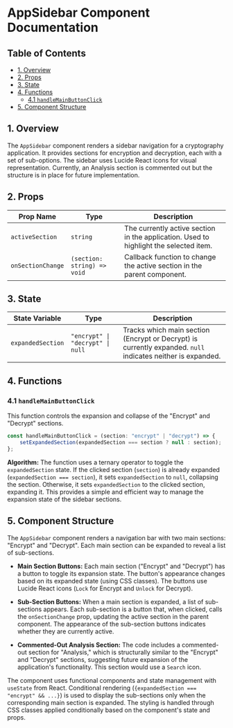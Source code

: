 # AppSidebar Component Documentation

## Table of Contents

* [1. Overview](#1-overview)
* [2. Props](#2-props)
* [3. State](#3-state)
* [4. Functions](#4-functions)
    * [4.1 `handleMainButtonClick`](#41-handlemainbuttonclick)
* [5. Component Structure](#5-component-structure)


## 1. Overview

The `AppSidebar` component renders a sidebar navigation for a cryptography application. It provides sections for encryption and decryption, each with a set of sub-options.  The sidebar uses Lucide React icons for visual representation.  Currently, an Analysis section is commented out but the structure is in place for future implementation.


## 2. Props

| Prop Name          | Type                               | Description                                                                 |
|----------------------|------------------------------------|-----------------------------------------------------------------------------|
| `activeSection`     | `string`                           | The currently active section in the application. Used to highlight the selected item. |
| `onSectionChange`   | `(section: string) => void`       | Callback function to change the active section in the parent component.     |


## 3. State

| State Variable       | Type                                     | Description                                                                         |
|-----------------------|-----------------------------------------|-------------------------------------------------------------------------------------|
| `expandedSection`    | `"encrypt" \| "decrypt" \| null`         | Tracks which main section (Encrypt or Decrypt) is currently expanded. `null` indicates neither is expanded. |


## 4. Functions

### 4.1 `handleMainButtonClick`

This function controls the expansion and collapse of the "Encrypt" and "Decrypt" sections.

```javascript
const handleMainButtonClick = (section: "encrypt" | "decrypt") => {
    setExpandedSection(expandedSection === section ? null : section);
};
```

**Algorithm:**  The function uses a ternary operator to toggle the `expandedSection` state. If the clicked section (`section`) is already expanded (`expandedSection === section`), it sets `expandedSection` to `null`, collapsing the section. Otherwise, it sets `expandedSection` to the clicked section, expanding it.  This provides a simple and efficient way to manage the expansion state of the sidebar sections.


## 5. Component Structure

The `AppSidebar` component renders a navigation bar with two main sections: "Encrypt" and "Decrypt". Each main section can be expanded to reveal a list of sub-sections.

* **Main Section Buttons:** Each main section ("Encrypt" and "Decrypt") has a button to toggle its expansion state. The button's appearance changes based on its expanded state (using CSS classes).  The buttons use Lucide React icons (`Lock` for Encrypt and `Unlock` for Decrypt).

* **Sub-Section Buttons:** When a main section is expanded, a list of sub-sections appears. Each sub-section is a button that, when clicked, calls the `onSectionChange` prop, updating the active section in the parent component.  The appearance of the sub-section buttons indicates whether they are currently active.

* **Commented-Out Analysis Section:**  The code includes a commented-out section for "Analysis," which is structurally similar to the "Encrypt" and "Decrypt" sections, suggesting future expansion of the application's functionality.  This section would use a `Search` icon.

The component uses functional components and state management with `useState` from React.  Conditional rendering (`{expandedSection === "encrypt" && ...}`) is used to display the sub-sections only when the corresponding main section is expanded.  The styling is handled through CSS classes applied conditionally based on the component's state and props.
